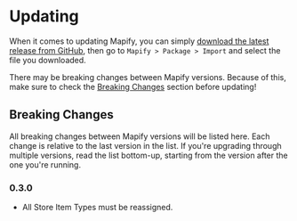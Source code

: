 ﻿# Updating

When it comes to updating Mapify, you can simply [download the latest release from GitHub][github-releases],
then go to `Mapify > Package > Import` and select the file you downloaded.

There may be breaking changes between Mapify versions.
Because of this, make sure to check the [Breaking Changes](#breaking-changes) section before updating!

## Breaking Changes

All breaking changes between Mapify versions will be listed here.
Each change is relative to the last version in the list.
If you're upgrading through multiple versions, read the list bottom-up, starting from the version after the one you're running.

### 0.3.0
- All Store Item Types must be reassigned.

[github-releases]: https://github.com/Insprill/dv-mapify/releases
